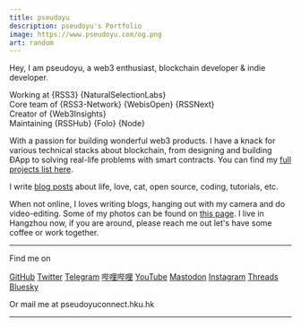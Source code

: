 ```yaml
---
title: pseudoyu
description: pseudoyu's Portfolio
image: https://www.pseudoyu.com/og.png
art: random
---
```


Hey, I am pseudoyu, a web3 enthusiast, blockchain developer & indie developer.

Working at {RSS3} {NaturalSelectionLabs} <br>
Core team of {RSS3-Network} {WebisOpen} {RSSNext}<br>
Creator of {Web3Insights}<br>
Maintaining {RSSHub} {Folo} {Node}

With a passion for building wonderful web3 products. I have a knack for various technical stacks about blockchain, from designing and building ÐApp to solving real-life problems with smart contracts. You can find my [full projects list here](/projects).

I write [blog posts](/posts) about life, love, cat, open source, coding, tutorials, etc.

When not online, I loves writing blogs, hanging out with my camera and do video-editing. Some of my photos can be found on [this page](/photos). I live in Hangzhou now, if you are around, please reach me out let's have some coffee or work together.

<div flex-auto />

---

Find me on

<p flex="~ gap-2 wrap" class="mt--2!">
  <a href="https://github.com/pseudoyu" target="_blank"><span op75 i-simple-icons-github /> GitHub</a>
  <a href="https://x.com/pseudo_yu" target="_blank"><span op75 i-ri-twitter-x-fill /> Twitter</a>
  <a href="https://t.me/pseudoyulife" target="_blank"><span op75 i-simple-icons-telegram /> Telegram</a>
  <a href="https://space.bilibili.com/5374948" target="_blank"><span op75 i-simple-icons-bilibili /> 哔哩哔哩</a>
  <a href="https://www.youtube.com/@pseudoyulife" target="_blank"><span op75 i-simple-icons-youtube /> YouTube</a>
  <a href="https://mas.to/@pseudoyu" target="_blank"><span op75 i-simple-icons-mastodon/> Mastodon</a>
  <a href="https://www.instagram.com/pseudo.yu" target="_blank"><span op75 i-simple-icons-instagram /> Instagram</a>
  <a href="https://www.threads.net/@pseudo.yu" target="_blank"><span op75 i-ri-threads-line /> Threads</a>
  <a href="https://bsky.app/profile/pseudoyu.bsky.social" target="_blank"><span op75 i-ri-bluesky-fill /> Bluesky</a>
</p>

Or mail me at <span font-mono>pseudoyu<span i-carbon-at/>connect.hku.hk</span>

---

<SponsorButtons />
